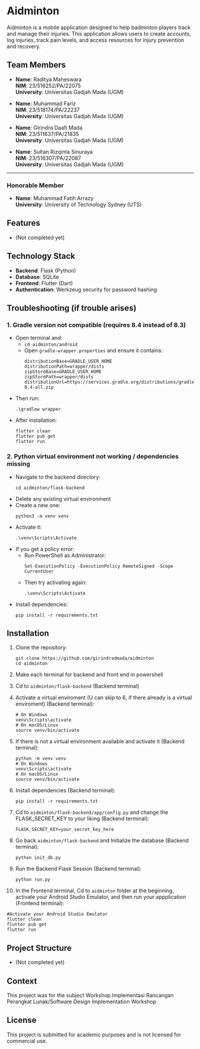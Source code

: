 # Aidminton

Aidminton is a mobile application designed to help badminton players track and manage their injuries. This application allows users to create accounts, log injuries, track pain levels, and access resources for injury prevention and recovery.

## Team Members

- **Name**: Raditya Maheswara  
  **NIM**: 23/516252/PA/22075  
  **University**: Universitas Gadjah Mada (UGM)

- **Name**: Muhammad Fariz  
  **NIM**: 23/518174/PA/22237  
  **University**: Universitas Gadjah Mada (UGM)

- **Name**: Girindra Daafi Mada  
  **NIM**: 23/511637/PA/21835  
  **University**: Universitas Gadjah Mada (UGM)

- **Name**: Sultan Rizqinta Sinuraya  
  **NIM**: 23/516307/PA/22087  
  **University**: Universitas Gadjah Mada (UGM)

---

### Honorable Member

- **Name**: Muhammad Fatih Arrazy  
  **University**: University of Technology Sydney (UTS)


## Features

- (Not completed yet)

## Technology Stack

- **Backend**: Flask (Python)
- **Database**: SQLite
- **Frontend**: Flutter (Dart)
- **Authentication**: Werkzeug security for password hashing

## Troubleshooting (if trouble arises)

### 1. Gradle version not compatible (requires 8.4 instead of 8.3)

- Open terminal and:
  - `cd aidminton/android`
  - Open `gradle-wrapper.properties` and ensure it contains:
    ```
    distributionBase=GRADLE_USER_HOME
    distributionPath=wrapper/dists
    zipStoreBase=GRADLE_USER_HOME
    zipStorePath=wrapper/dists
    distributionUrl=https://services.gradle.org/distributions/gradle-8.4-all.zip
    ```
- Then run:
    ```
    .\gradlew wrapper
    ```
- After installation:
    ```
    flutter clean
    flutter pub get
    flutter run
    ```

### 2. Python virtual environment not working / dependencies missing

- Navigate to the backend directory:
    ```
    cd aidminton/flask-backend
    ```
- Delete any existing virtual environment
- Create a new one:
    ```
    python3 -m venv venv
    ```
- Activate it:
    ```
    .\venv\Scripts\Activate
    ```
- If you get a policy error:
  - Run PowerShell as Administrator:
    ```
    Set-ExecutionPolicy -ExecutionPolicy RemoteSigned -Scope CurrentUser
    ```
  - Then try activating again:
    ```
    .\venv\Scripts\Activate
    ```
- Install dependencies:
    ```
    pip install -r requirements.txt
    ```


## Installation

1. Clone the repository:
   ```
   git clone https://github.com/girindradmada/aidminton
   cd aidminton
   ```
2. Make each terminal for backend and front end in powershell

3. Cd to `aidminton/flask-backend` (Backend terminal)

4. Activate a virtual enviroment (U can skip to 6, if there already is a virtual enviroment) (Backend terminal):
   ```
   # On Windows
   venv\Scripts\activate
   # On macOS/Linux
   source venv/bin/activate
   ```

5. If there is not a virtual environment available and activate it (Backend terminal):
   ```
   python -m venv venv
   # On Windows
   venv\Scripts\activate
   # On macOS/Linux
   source venv/bin/activate
   ```

6. Install dependencies (Backend terminal):
   ```
   pip install -r requirements.txt
   ```

7. Cd to `aidminton/flask-backend/app/config.py` and change the FLASK_SECRET_KEY to your liking (Backend terminal):
   ```
   FLASK_SECRET_KEY=your_secret_key_here
   ```

8. Go back `aidminton/flask-backend` and Initialize the database (Backend terminal):
   ```
   python init_db.py
   ```

9. Run the Backend Flask Session (Backend terminal):
   ```
   python run.py
   ```

10. In the Frontend terminal, Cd to `aidminton` folder at the beginning, activate your Android Studio Emulator, and then run your appplication (Frontend terminal):
   ```
   #Activate your Android Studio Emulator
   flutter clean
   flutter pub get
   flutter run
   ```

## Project Structure

- (Not completed yet)

## Context

This project was for the subject Workshop Implementasi Rancangan Perangkat Lunak/Software Design Implementation Workshop

## License

This project is submitted for academic purposes and is not licensed for commercial use.
